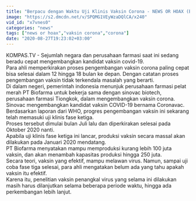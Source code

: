 ```yaml
---
title: "Berpacu dengan Waktu Uji Klinis Vaksin Corona - NEWS OR HOAX (Bag1)"
image: "https://s2.dmcdn.net/v/SPQMG1VEyWzaDQlCA/x240"
vid_id: "x7vnes0"
categories: "news"
tags: ["news or hoax","vaksin corona","corona"]
date: "2020-08-27T19:23:02+03:00"
---
```

KOMPAS.TV - Sejumlah negara dan perusahaan farmasi saat ini sedang beradu cepat mengembangkan kandidat vaksin covid-19.   <br>Para ahli memperkirakan proses pengembangan vaksin corona paling cepat bisa selesai dalam 12 hingga 18 bulan ke depan. Dengan catatan proses pengembangan vaksin tidak terkendala masalah yang berarti.   <br>Di dalam negeri, pemerintah indonesia menunjuk perusahaan farmasi pelat merah PT Biofarma untuk bekerja sama dengan sinovac biotech, perusahaan farmasi Tiongkok, dalam mengembangkan vaksin corona. Sinovac mengembangkan kandidat vaksin COVID-19 bernama Coronavac.   <br>Berdasarkan laporan dari WHO, progres pengembangan vaksin ini sekarang telah memasuki uji klinis fase ketiga.   <br>Proses tersebut dimulai bulan Juli lalu dan diperkirakan selesai pada Oktober 2020 nanti.   <br>Apabila uji klinis fase ketiga ini lancar, produksi vaksin secara massal akan dilakukan pada Januari 2020 mendatang.    <br>PT Biofarma menyatakan mampu memproduksi kurang lebih 100 juta vaksin, dan akan menambah kapasitas produksi hingga 250 juta.   <br>Secara teori, vaksin yang efektif, mampu melawan virus. Namun, sampai uji coba fase tiga selesai, para ahli mengatakan belum ada yang tahu apakah vaksin itu efektif.   <br>Karena itu, penelitian vaksin penangkal virus yang selama ini dilakukan masih harus dilanjutkan selama beberapa periode waktu, hingga ada perkembangan lebih lanjut.   <br>
